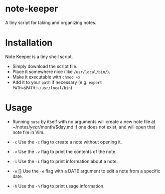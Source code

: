 # note-keeper
A tiny script for taking and organizing notes.

# Installation
Note Keeper is a tiny shell script.  
* Simply download the script file.
* Place it somewhere nice (like `/usr/local/bin/`).
* Make it executable with `chmod +x`
* Add it to your `path` if necessary (e.g. `export PATH=$PATH:~/usr/local/bin`)

# Usage

* Running `note` by itself with no arguments will create a new note file
at ~/notes/$year/$month/$day.md if one does not exist, and will open that
note file in Vim.

* `-c`
Use the `-c` flag to create a note without opening it.

* `-v`
Use the `-v` flag to print the contents of the note.

* `-i`
Use the `-i` flag to print information about a note.

* `-e` [<DATE>]
Use the `-e` flag with a DATE argument to edit a note from a specific date.

* `-h`
Use the `-h` flag to print usage information.
